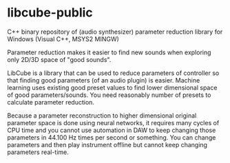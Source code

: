 # libcube-public
C++ binary repository of (audio synthesizer) parameter reduction library for Windows (Visual C++, MSYS2 MINGW)

Parameter reduction makes it easier to find new sounds when exploring only 2D/3D space of "good sounds".

LibCube is a library that can be used to reduce parameters of controller so that finding good parameters (of an audio plugin) is easier. Machine learning uses existing good preset values to find lower dimensional space of good parameters/sounds. You need reasonably number of presets to calculate parameter reduction.

Because a parameter reconstruction to higher dimensional original parameter space is done using neural networks, it requires many cycles of CPU time and you cannot use automation in DAW to keep changing those parameters in 44.100 Hz times per second or something. You can change parameters and then play instrument offline but cannot keep changing parameters real-time.
